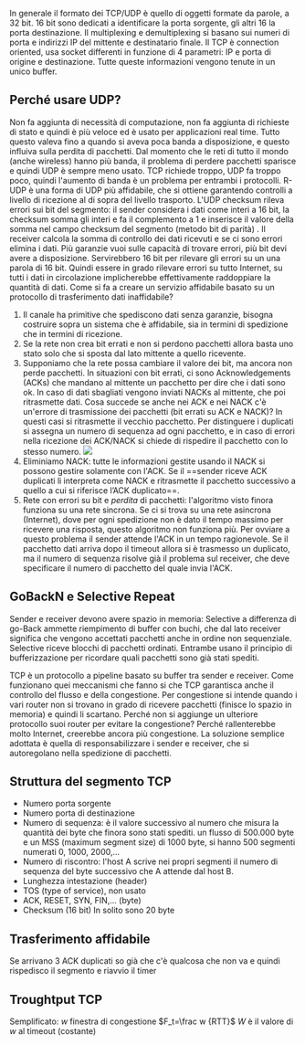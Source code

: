 In generale il formato dei TCP/UDP è quello di oggetti formate da parole, a 32 bit. 16 bit sono dedicati a identificare la porta sorgente, gli altri 16 la porta destinazione. Il multiplexing e demultiplexing si basano sui numeri di porta e indirizzi IP del mittente e destinatario finale.
Il TCP è connection oriented, usa socket differenti in funzione di 4 parametri: IP e porta di origine e destinazione.
Tutte queste informazioni vengono tenute in un unico buffer.
## Perché usare UDP?
Non fa aggiunta di necessità di computazione, non fa aggiunta di richieste di stato e quindi è più veloce ed è usato per applicazioni real time. Tutto questo valeva fino a quando si aveva poca banda a disposizione, e questo influiva sulla perdita di pacchetti. Dal momento che le reti di tutto il mondo (anche wireless) hanno più banda, il problema di perdere pacchetti sparisce e quindi UDP è sempre meno usato.
TCP richiede troppo, UDP fa troppo poco, quindi l'aumento di banda è un problema per entrambi i protocolli.
R-UDP è una forma di UDP più affidabile, che si ottiene  garantendo controlli a livello di ricezione al di sopra del livello trasporto.
L'UDP checksum rileva errori sui bit del segmento: il sender considera i dati come interi a 16 bit, la checksum somma gli interi e fa il complemento a 1 e inserisce il valore della somma nel campo checksum del segmento (metodo bit di parità) . Il receiver calcola la somma di controllo dei dati ricevuti e se ci sono errori elimina i dati. 
Più garanzie vuoi sulle capacità di trovare errori, più bit devi avere a disposizione. Servirebbero 16 bit per rilevare gli errori su un una parola di 16 bit. Quindi essere in grado rilevare errori su tutto Internet, su tutti i dati in circolazione implicherebbe effettivamente raddoppiare la quantità di dati.
Come si fa a creare un servizio affidabile basato su un protocollo di trasferimento dati inaffidabile?
1. Il canale ha primitive che spediscono dati senza garanzie, bisogna costruire sopra un sistema che è affidabile, sia in termini di spedizione che in termini di ricezione. 
2. Se la rete non crea bit errati e non si perdono pacchetti allora basta uno stato solo che si sposta dal lato mittente a quello ricevente.
3. Supponiamo che la rete possa cambiare il valore dei bit, ma ancora non perde pacchetti. In situazioni con bit errati, ci sono Acknowledgements (ACKs) che mandano al mittente un pacchetto per dire che i dati sono ok. In caso di dati sbagliati vengono inviati NACKs al mittente, che poi ritrasmette dati. Cosa succede se anche nei ACK e nei NACK c'è un'errore di trasmissione dei pacchetti (bit errati su ACK e NACK)? In questi casi si ritrasmette il vecchio pacchetto. Per distinguere i duplicati si assegna un numero di sequenza ad ogni pacchetto, e in caso di errori nella ricezione dei ACK/NACK si chiede di rispedire il pacchetto con lo stesso numero.
![](https://cdn.discordapp.com/attachments/709137329129914451/1087384707509014728/image.png)
4. Eliminiamo NACK: tutte le informazioni gestite usando il NACK si possono gestire solamente con l'ACK. Se il ==sender riceve ACK duplicati li interpreta come NACK e ritrasmette il pacchetto successivo a quello a cui si riferisce l’ACK duplicato==.
5. Rete con errori su bit e *perdita* di pacchetti: l'algoritmo visto finora funziona su una rete sincrona. Se ci si trova su una rete asincrona (Internet), dove per ogni spedizione non è dato il tempo massimo per ricevere una risposta, questo algoritmo non funziona più. Per ovviare a questo problema il sender attende l'ACK in un tempo ragionevole. Se il pacchetto dati arriva dopo il timeout allora si è trasmesso un duplicato, ma il numero di sequenza risolve già il problema sul receiver, che deve specificare il numero di pacchetto del quale invia l'ACK.
## GoBackN e Selective Repeat
Sender e receiver devono avere spazio in memoria: 
Selective a differenza di go-Back ammette riempimento di buffer con buchi, che dal lato receiver significa che vengono accettati pacchetti anche in ordine non sequenziale. Selective riceve blocchi di pacchetti ordinati.
Entrambe usano il principio di bufferizzazione per ricordare quali pacchetti sono già stati spediti.

TCP è un protocollo a pipeline basato su buffer tra sender e receiver.
Come funzionano quei meccanismi che fanno si che TCP garantisca anche il controllo del flusso e della congestione.
Per congestione si intende quando i vari router non si trovano in grado di ricevere pacchetti (finisce lo spazio in memoria) e quindi li scartano.
Perché non si aggiunge un ulteriore protocollo suoi router per evitare la congestione?
Perché rallenterebbe molto Internet, creerebbe ancora più congestione. La soluzione semplice adottata è quella di responsabilizzare i sender e receiver, che si autoregolano nella spedizione di pacchetti.
## Struttura del segmento TCP
- Numero porta sorgente
- Numero porta di destinazione
- Numero di sequenza: è il valore successivo al numero che misura la quantità dei byte che finora sono stati spediti. un flusso di 500.000 byte e un MSS (maximum segment size) di 1000 byte, si hanno 500 segmenti numerati 0, 1000, 2000,...
- Numero di riscontro: l'host A scrive nei propri segmenti il numero di sequenza del byte successivo che A attende dal host B.
- Lunghezza intestazione (header)
- TOS (type of service), non usato
- ACK, RESET, SYN, FIN,... (byte)
- Checksum (16 bit)
In solito sono 20 byte
## Trasferimento affidabile
Se arrivano 3 ACK duplicati so già che c'è qualcosa che non va e quindi rispedisco il segmento e riavvio il timer
## Troughtput TCP
Semplificato:
$w$ finestra di congestione
$F_t=\frac w {RTT}$
$W$ è il valore di $w$ al timeout (costante)